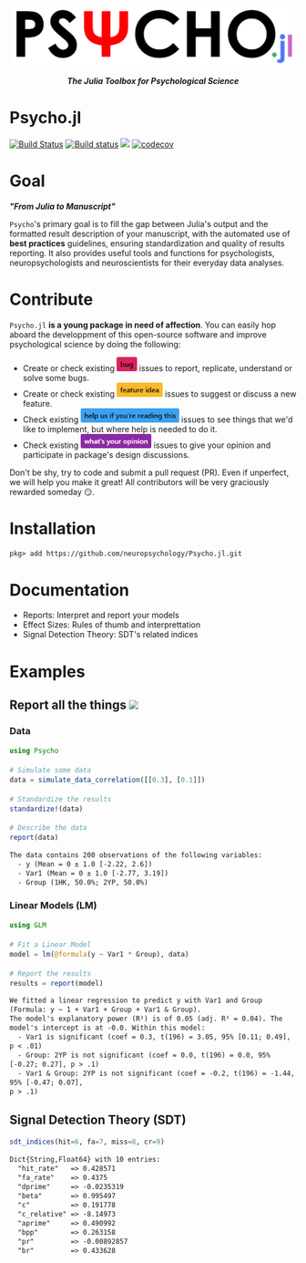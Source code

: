 <p align="center"><a href=https://neuropsychology.github.io/Psycho.jl/latest/><img src="docs/src/assets/logo_Psycho.jl.png" width="500" align="center" alt="psycho logo julia package"></a></p>

*<h4 align="center">The Julia Toolbox for Psychological Science</h2>*

# Psycho.jl
[![Build Status](https://travis-ci.org/neuropsychology/Psycho.jl.svg?branch=master)](https://travis-ci.org/neuropsychology/Psycho.jl)
[![Build status](https://ci.appveyor.com/api/projects/status/313hx3rmmc1swckg?svg=true)](https://ci.appveyor.com/project/DominiqueMakowski/psycho-jl)
[![](https://img.shields.io/badge/docs-latest-blue.svg)](https://neuropsychology.github.io/Psycho.jl/latest/)
[![codecov](https://codecov.io/gh/neuropsychology/Psycho.jl/branch/master/graph/badge.svg)](https://codecov.io/gh/neuropsychology/Psycho.jl)



# Goal

***"From Julia to Manuscript"***

`Psycho`'s primary goal is to fill the gap between Julia's output and the formatted result description of your manuscript, with the automated use of **best practices** guidelines, ensuring standardization and quality of results reporting.
It also provides useful tools and functions for psychologists, neuropsychologists and neuroscientists for their everyday data analyses.

# Contribute

`Psycho.jl` **is a young package in need of affection**. You can easily hop aboard the developpment of this open-source software and improve psychological science by doing the following:

- Create or check existing <a href=https://github.com/neuropsychology/Psycho.jl/issues><img src="docs/src/assets/issue_bug.png" height="25"></a> issues to report, replicate, understand or solve some bugs.
- Create or check existing <a href=https://github.com/neuropsychology/Psycho.jl/issues><img src="docs/src/assets/issue_featureidea.png" height="25"></a> issues to suggest or discuss a new feature.
- Check existing <a href=https://github.com/neuropsychology/Psycho.jl/issues><img src="docs/src/assets/issue_help.png" height="25"></a> issues to see things that we'd like to implement, but where help is needed to do it.
- Check existing <a href=https://github.com/neuropsychology/Psycho.jl/issues><img src="docs/src/assets/issue_opinion.png" height="25"></a> issues to give your opinion and participate in package's design discussions.

Don't be shy, try to code and submit a pull request (PR). Even if unperfect, we will help you make it great! All contributors will be very graciously rewarded someday :smirk:.


# Installation

```
pkg> add https://github.com/neuropsychology/Psycho.jl.git
```


# Documentation

- Reports: Interpret and report your models
- Effect Sizes: Rules of thumb and interprettation
- Signal Detection Theory: SDT's related indices



# Examples

## Report all the things <a href=https://neuropsychology.github.io/Psycho.jl/latest/><img src="https://www.memecreator.org/static/images/templates/2776.jpg" height="100"></a>

### Data

```julia
using Psycho

# Simulate some data
data = simulate_data_correlation([[0.3], [0.1]])

# Standardize the results
standardize!(data)

# Describe the data
report(data)
```
```
The data contains 200 observations of the following variables:
  - y (Mean = 0 ± 1.0 [-2.22, 2.6])
  - Var1 (Mean = 0 ± 1.0 [-2.77, 3.19])
  - Group (1HK, 50.0%; 2YP, 50.0%)
```

### Linear Models (LM)

```julia
using GLM

# Fit a Linear Model
model = lm(@formula(y ~ Var1 * Group), data)

# Report the results
results = report(model)
```
```
We fitted a linear regression to predict y with Var1 and Group (Formula: y ~ 1 + Var1 + Group + Var1 & Group).
The model's explanatory power (R²) is of 0.05 (adj. R² = 0.04). The model's intercept is at -0.0. Within this model:
  - Var1 is significant (coef = 0.3, t(196) = 3.05, 95% [0.11; 0.49], p < .01)
  - Group: 2YP is not significant (coef = 0.0, t(196) = 0.0, 95% [-0.27; 0.27], p > .1)
  - Var1 & Group: 2YP is not significant (coef = -0.2, t(196) = -1.44, 95% [-0.47; 0.07],
p > .1)
```

## Signal Detection Theory (SDT)

```julia
sdt_indices(hit=6, fa=7, miss=8, cr=9)
```
```
Dict{String,Float64} with 10 entries:
  "hit_rate"   => 0.428571
  "fa_rate"    => 0.4375
  "dprime"     => -0.0235319
  "beta"       => 0.995497
  "c"          => 0.191778
  "c_relative" => -8.14973
  "aprime"     => 0.490992
  "bpp"        => 0.263158
  "pr"         => -0.00892857
  "br"         => 0.433628
```
